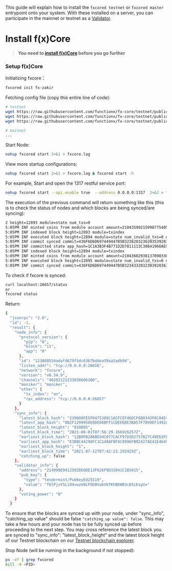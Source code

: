This guide will explain how to install the `fxcored testnet` or `fxcored master` entrypoint onto your system.
With these installed on a server, you can participate in the mainnet or testnet as a [Validator](../validators/validator-setup.md).

# Install f(x)Core

> **You need to [install f(x)Core](./installation.md) before you go further**

### Setup f(x)Core

Initializing fxcore：
```bash
fxcored init fx-zakir
```

Fetching config file (copy this entire line of code):
```bash
# testnet
wget https://raw.githubusercontent.com/functionx/fx-core/testnet/public/genesis.json -O ~/.fxcore/config/genesis.json && \
wget https://raw.githubusercontent.com/functionx/fx-core/testnet/public/config.toml -O ~/.fxcore/config/config.toml && \
wget https://raw.githubusercontent.com/functionx/fx-core/testnet/public/app.toml -O ~/.fxcore/config/app.toml

# mainnet
...
```

Start Node:
```bash
nohup fxcored start 2>&1 > fxcore.log
```

View more startup configurations:
```bash
nohup fxcored start 2>&1 > fxcore.log & fxcored start -h
```

For example, Start and open the 1317 restful service port:
```bash
nohup fxcored start --api.enable true  --address 0.0.0.0:1317  2>&1 > fxcore.log & tail -f fxcore.log
```

The execution of the previous command will return something like this (this is to check the status of nodes and which blocks are being synced/are syncing):

```bash
2 height=12893 module=state num_txs=0
5:05PM INF minted coins from module account amount=21043599215998775405FX from=mint module=x/bank
5:05PM INF indexed block height=12893 module=txindex
5:05PM INF executed block height=12894 module=state num_invalid_txs=0 num_valid_txs=0
5:05PM INF commit synced commit=436F6D6D697449447B5B32382032362035392036332037352031313920323920343520313230203137203137203630203438203133322032352031303220313734203134392038362039203139203138332031383520323332203136382039312031323420313234203220313320313138203137305D3A333235457D
5:05PM INF committed state app_hash=1C1A3B3F4B771D2D7811113C30841966AE95560913B7B9E8A85B7C7C020D76AA height=12894 module=state num_txs=0
5:05PM INF indexed block height=12894 module=txindex
5:05PM INF minted coins from module account amount=21043602938137090338FX from=mint module=x/bank
5:05PM INF executed block height=12895 module=state num_invalid_txs=0 num_valid_txs=0
5:05PM INF commit synced commit=436F6D6D697449447B5B32343320323039203634203234332031393220343120313238203138302034352031363720313038203135382031363520313430203338203233302032203136372032303720333320313535203138322031373020313738203234322035392031333220362031323720393920313132203132305D3A333235467D
```

To check if fxcore is synced: 
```bash
curl localhost:26657/status
or
fxcored status
```
Return:
```bash
{
  "jsonrpc": "2.0",
  "id": -1,
  "result": {
    "node_info": {
      "protocol_version": {
        "p2p": "8",
        "block": "11",
        "app": "0"
      },
      "id": "123868554adafd679f5dc6367bddea39aa5adb94",
      "listen_addr": "tcp://0.0.0.0:26656",
      "network": "fxcore",
      "version": "v0.34.9",
      "channels": "40202122233038606100",
      "moniker": "moniker",
      "other": {
        "tx_index": "on",
        "rpc_address": "tcp://0.0.0.0:26657"
      }
    },
    "sync_info": {
      "latest_block_hash": "239609FE5FD475389C1ACFCEF46DCF6B0343F0C04E43A7968677809C2D489F3F",
      "latest_app_hash": "0D2F1299950E0DE86BFF1CDEEEDE3BA57F7899EF1492A6E6809DF3060164046D",
      "latest_block_height": "810805",
      "latest_block_time": "2021-09-01T07:56:29.166926257Z",
      "earliest_block_hash": "12B0FB286BD34C077CACF97D3D2757B27C49E63FB81E6262399FF11A3C3C002E",
      "earliest_app_hash": "E3B0C44298FC1C149AFBF4C8996FB92427AE41E4649B934CA495991B7852B855",
      "earliest_block_height": "1",
      "earliest_block_time": "2021-07-12T07:42:23.292429Z",
      "catching_up": false
    },
    "validator_info": {
      "address": "214999E9412502DE8DE13F626F9D32D41C1B5015",
      "pub_key": {
        "type": "tendermint/PubKeyEd25519",
        "value": "fUlPjsYSLi04vwzeNiFObBVabV6TKhB6WB3c65iEayU="
      },
      "voting_power": "0"
    }
  }
```
To ensure that the blocks are synced up with your node, under "sync_info", "catching_up value" should be false
`"catching_up value": false`.
This may take a few hours and your node has to be fully synced up before proceeding to the next step.
You may cross reference the latest block you are synced to "sync_info": "latest_block_height" and the latest block height of our Testnet blockchain on our [Testnet blockchain explorer](https://aabbcc-explorer.functionx.io/fxcore/blocks).

Stop Node (will be running in the background if not stopped):
```bash
ps -ef | grep fxcored
kill -9 <PID>
```